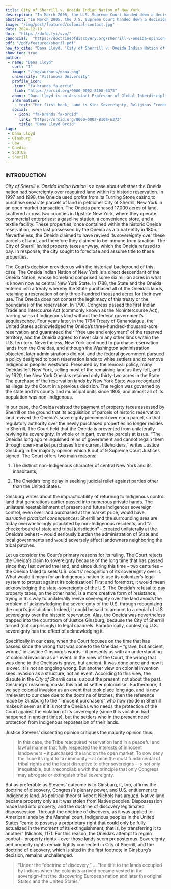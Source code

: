 ```yaml
---
title: City of Sherrill v. Oneida Indian Nation of New York
description: "In March 2005, the U.S. Supreme Court handed down a decision in City of Sherrill, New York v. Oneida Indian Nation of New York. Sherrill is a case about land rights and sovereignty, and it raises the question what it means for an Indigenous nation to appeal to its colonizer to recognize its sovereignty over land that belonged to it before it was colonized."
abstract: "In March 2005, the U.S. Supreme Court handed down a decision in City of Sherrill, New York v. Oneida Indian Nation of New York. Sherrill is a case about land rights and sovereignty, and it raises the question what it means for an Indigenous nation to appeal to its colonizer to recognize its sovereignty over land that belonged to it before it was colonized."
image: "/img/post/featured/colonial-contact.jpg"
date: 2024-12-10
doi:  "https://dofd.fyi/svo/"
canoncial:  "https://doctrineofdiscovery.org/sherrill-v-oneida-opinion-of-the-court/"
pdf: "/pdf/featured/sheril.pdf"
how_to_cite: "Dana Lloyd, 'City of Sherrill v. Oneida Indian Nation of New York,' Doctrine of Discovery Project (19 October 2022)"
show_toc: true
author: 
 - name: "Dana Lloyd"
   sort: "1"
   image: "/img/authors/dana.png"
   university: "Villanova University"
   profile_icon: 
    icon: "fa-brands fa-orcid"
    link: "https://orcid.org/0000-0002-8108-6373"
   about: "Dana Lloyd is an Assistant Professor of Global Interdisciplinary Studies at Villanova University."
   information: 
    - text: "Her first book, Land is Kin: Sovereignty, Religious Freedom, and Indigenous Sacred Sites, is forthcoming with University Press of Kansas this Fall."
   social:
    - icon: "fa-brands fa-orcid"
      link: "https://orcid.org/0000-0002-8108-6373"
      title: "Dana Lloyd Orcid"
tags: 
 - Dana Lloyd
 - Ginsburg
 - Law
 - Onedia
 - SCOTUS
 - Sherill
---
```


### INTRODUCTION

_City of Sherrill v. Oneida Indian Nation_ is a case about whether the Oneida nation had sovereignty over reaquired land within its historic reservation. In 1997 and 1998, the Oneida used profits from its Turning Stone casino to purchase separate parcels of land in petitioner City of Sherrill, New York in an open market transaction. The Oneida purchased 17,000 acres of land, scattered across two counties in Upstate New York, where they operate commercial enterprises: a gasoline station, a convenience store, and a textile facility. These properties, once contained within the historic Oneida reservation, were last possessed by the Oneida as a tribal entity in 1805. Nevertheless, the Oneida claimed to have revived its sovereignty over these parcels of land, and therefore they claimed to be immune from taxation. The City of Sherrill levied property taxes anyway, which the Oneida refused to pay. In response, the city sought to foreclose and assume title to these properties.

The Court’s decision provides us with the historical background of this case. The Oneida Indian Nation of New York is a direct descendant of the Oneida Nation, whose homeland comprised some six million acres in what is known now as central New York State. In 1788, the State and the Oneida entered into a treaty whereby the State purchased all of the Oneida’s lands, retaining a reservation of only three-hundred thousand acres for their own use. The Oneida does not contest the legitimacy of this treaty or the boundaries of the reservation. In 1790, Congress passed the first Indian Trade and Intercourse Act (commonly known as the Nonintercourse Act), barring sales of Indigenous land without the federal government’s acquiescence. Four years later, in the 1794 Treaty of Canandaigua, the United States acknowledged the Oneida’s three-hundred-thousand-acre reservation and guaranteed their “free use and enjoyment” of the reserved territory, and the Oneida agreed to never claim any other lands within the U.S. territory. Nevertheless, New York continued to purchase reservation lands from the Oneidas, and although the Washington administration objected, later administrations did not, and the federal government pursued a policy designed to open reservation lands to white settlers and to remove Indigenous peoples westward. Pressured by the removal policy, many Oneidas left New York, selling most of the remaining land as they left, and by 1920, the New York Oneidas retained only thirty-two acres in the State. The purchase of the reservation lands by New York State was recognized as illegal by the Court in a previous decision. The region was governed by the state and its county and municipal units since 1805, and almost all of its population was non-Indigenous.

In our case, the Oneida resisted the payment of property taxes assessed by Sherrill on the ground that its acquisition of parcels of historic reservation land revived the Oneida’s sovereignty piecemeal over each parcel, so that regulatory authority over the newly purchased properties no longer resides in Sherrill. The Court held that the Oneida is prevented from unilaterally reviving its sovereignty, in whole or in part, over the parcels at issue. “The Oneidas long ago relinquished reins of government and cannot regain them through open-market purchases from current titleholders,” writes Justice Ginsburg in her majority opinion which 8 out of 9 Supreme Court Justices signed. The Court offers two main reasons:

1.  The distinct non-Indigenous character of central New York and its inhabitants;
    
2.  The Oneida’s long delay in seeking judicial relief against parties other than the United States.
    

Ginsburg writes about the impracticability of returning to Indigenous control land that generations earlier passed into numerous private hands. The unilateral reestablishment of present and future Indigenous sovereign control, even over land purchased at the market price, would have _disruptive practical consequences_: Sherrill and the surrounding area are today overwhelmingly populated by non-Indigenous residents, and “a checkerboard of state and tribal jurisdiction” – created unilaterally at the Oneida’s behest – would seriously burden the administration of State and local governments and would adversely affect landowners neighboring the tribal patches.

Let us consider the Court’s primary reasons for its ruling. The Court rejects the Oneida’s claim to sovereignty because of the long time that has passed since they last owned the land, and since during this time – two centuries – the Oneida failed to seek U.S. courts’ recognition of its sovereignty over it. What would it mean for an Indigenous nation to use its colonizer’s legal system to protest against its colonization? First and foremost, it would mean acknowledging the state-sovereignty of the U.S. The Oneida’s refusal to pay property taxes, on the other hand, is a more creative form of resistance; trying in this way to unilaterally revive sovereignty over the land avoids the problem of acknowledging the sovereignty of the U.S. through recognizing the court’s jurisdiction. Indeed, it could be said to amount to a denial of U.S. sovereignty over the historic reservation. Alas, the Oneida was nevertheless trapped into the courtroom of Justice Ginsburg, because the City of Sherrill turned (not surprisingly) to legal channels. Paradoxically, contesting U.S. sovereignty has the effect of acknowledging it.

Specifically in our case, when the Court focuses on the time that has passed since the wrong that was done to the Oneidas – “grave, but ancient, wrong,” in Justice Ginsburg’s words – it presents us with an understanding of colonial invasion as an event. In the view of the Court, the wrong that was done to the Oneidas is grave, but ancient. It was done once and now it is over. It is not an ongoing wrong. But another view on colonial invention sees invasion as a structure, not an event. According to this view, the dispute in the _City of Sherrill_ case is about the present, not about the past. Ginsburg’s reasoning masks this trait of settler colonialism. Furthermore, if we see colonial invasion as an event that took place long ago, and is now irrelevant to our case due to the doctrine of latches, then the reference made by Ginsburg to the “innocent purchasers” who now reside in Sherrill makes it seem as if it is not the Oneidas who needs the protection of the Court against the violation of its sovereignty (since this violation had happened in ancient times), but the settlers who in the present need protection from Indigenous reposession of their lands.

Justice Stevens’ dissenting opinion critiques the majority opinion thus:

> In this case, the Tribe reacquired reservation land in a peaceful and lawful manner that fully respected the interests of innocent landowners – it purchased the land on the open market. To now deny the Tribe its right to tax immunity – at once the most fundamental of tribal rights and the least disruptive to other sovereigns – is not only inequitable, but irreconcilable with the principle that only Congress may abrogate or extinguish tribal sovereignty.

But as preferable as Stevens’ outcome is to Ginsburg, it, too, affirms the doctrine of discovery, Congress’s plenary power, and U.S. entitlement to Indigenous land. As political theorist Robert Nichols has [argued](https://www.dukeupress.edu/theft-is-property), Native land became property only as it was stolen from Native peoples. Dispossession made land into property, and the doctrine of discovery legitimated dispossession. Through the doctrine of discovery, as it was applied to American lands by the Marshal court, Indigenous peoples in the United States “came to possess a proprietary right that could only be fully actualized in the moment of its extinguishment, that is, by transferring it to another” (Nichols, 117). For this reason, the Oneida’s attempt to regain control – property rights – over those lands seem preposterous. Sovereignty and property rights remain tightly connected in City of Sherrill, and the doctrine of discovery, which is sited in the first footnote in Ginsburg’s decision, remains unchallenged.

> “Under the “doctrine of discovery,” … “fee title to the lands occupied by Indians when the colonists arrived became vested in the sovereign–first the discovering European nation and later the original States and the United States.”
